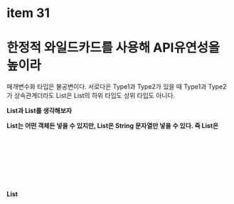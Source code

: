 # item 31

# 한정적 와일드카드를 사용해 API유연성을 높이라

매개변수화 타입은 불공변이다. 서로다은 Type1과 Type2가 있을 때 Type1과 Type2가 상속관계더라도 List<Type1>은 List<Type2>의 하위 타입도 상위 타입도 아니다.

**List<String>과 List<Object>를 생각해보자**

List<Object>는 어떤 객체든 넣을 수 있지만, List<String>은 String 문자열만 넣을 수 있다. 즉 List<String>은 List<Object>가 하는 일을 제대로 수행할 수 없으니 하위 타입이 될 수 없다.(리스코프 치환 원칙 위배) 하지만 때로는 불공변 방식보다 유연한 무언가가 필요하다. 

## Stack을 활용한 한정적 와일드카드 예제

stack의 public 메서드

```java
public class Stack<E> {
    public Stack();
    public void push(E e);
    public E pop();
    public boolean isEmpty();
}
```

여기에 여러 원소들을 스택에 넣는 public 메서드를 추가한다면 다음과 같다.

```java
public class Stack<E> {
    public Stack();
    public void push(E e);
    public E pop();
    public boolean isEmpty();
    public void pushAll(Iterable<E> src) {
        for (E e : src)
            push(e);
        }
    }
}
```

이 매서드는 깨끗이 컴파일되지만 완벽하진 않다. Iterable<E> src의 원소 타입이 스택의 원소타입과 일치하지 않는 예제를 살펴보자

Stack<Number>로 선언한 후 Integer형 List를 pushAll()의 매개변수로 호출할 경우Integer는 Number의 하위 타입이기 때문에 잘 동작할 것 같다. 하지만 매개변수화 타입이 불공변 이기 때문에 에러가 발생한다.

이런 경우 한정적 와일드카드 타입이라는 특별한 매개변수화 타입을 통해 해결할 수 있다.

```java
public void pushAll(Iterable<? extends E> src) {
    for (E e : src) {
        push(e);
    }
}
```

pushAll의 입력 매개변수 타입은 “E의 하위 타입의 Iterable”여야 하며 “Iterable<? extends E>”로 나타낸다.

다음은 Stack안에 모든 원소를 주어진 Collection에 옮겨 담는 popAll을 작성해보자

```java
public void popAll(Collection<E> dst) {
    while (!isEmpty()) {
        dst.add(pop()); // compile error 
    }
}
```

이 경우 역시 Stack<Number>의 원소들을 Object형 컬렉션이 옮겨 담을 때 위와 같이 에러가 발생한다. 이번에는 Number의 상위 타입인 Object의 Collection에 원소를 옮기기 때문에 ‘E의 상위 타입의 Collection’ 으로 표시해야하고 와일드카드를 이용하면 “Collection<? super E>”로 작성할 수 있다.

```java
public void popAll(Collection<? super E> dst) {
    while (!isEmpty()) {
      dst.add(pop());
    }
}
```

결론은 **유연성을 극대화하려면 원소의 생산자나 소비자용 입력 매개변수에 와일드카드를 사용해야한다.**

## PECS(producer-extends, consumer-super)

와일드카드를 사용하는데 도움이 되는 공식이다.

1. 매개변수화 타입 T가 생산자라면 <? extends T>
2. 매개변수화 타입 T가 소비자라면 <? super T>

앞선 Stack의 예제에서 pushAll의 매개변수 src는 Stack이 사용할 E 인스턴스를 생산하므로 <? extends T>를 사용했다. (반복문의 e) 반면에 popAll의 매개변수 dst는 Stack으로부터 E 인스턴스를 소비하므로 <? super T>가 적절한 타입이다. 이를 다른말로 겟풋원칙(Get and Put Principle)이라 한다.

**PECS 예제(item30의 max 메서드)**

```java
public static <E extends Comparable<E>> E max(List<E> c){
    if(c.isEmpty())
        throw new IllegalArgumentException("컬렉션이 비었습니다.");
        
    E result = null;
    for(E e : c){
        if(result == null || e.compareTo(result) >0){
            result = Objects.requireNonNull(e);
        }
    }
    return result;
}
```

타입 한정자인 <E extends Comparable<E>>는 “모든 타입 E는 자신과 비교할 수 있다”와 동일한 의미였다. 이를 와일드 카드를 이용해 다듬어 보자면 다음과 같다.

```java
public static <E extends Comparable<? super E>> E max(List<? extends E> c){
    if(c.isEmpty())
        throw new IllegalArgumentException("컬렉션이 비었습니다.");
        
    E result = null;
    for(E e : c){
        if(result == null || e.compareTo(result) >0){
            result = Objects.requireNonNull(e);
        }
    }
    return result;
}
```

우선 pushAll의 예제와 같이 매개변수 c를 이용하여 E 인스턴스(반복문의 e)를 생성한다. 따라서 c의 와일드 카드는 <? extends E>를 이용해야 한다. 

반면에 <E extends Comparable<E>>는 “모든 타입 E는 자신과 비교할 수 있다”에서 <E extends Comparable<? super E>>로 변경되었다. popAll과 같이  E 인스턴스를 소비한다. (e.compareTo(result))  Comparable은 언제나 소비자 이기 때문에 Comparable<E>보다 Comparable<? super E>를 써주는 것이 좋다.

## 메서드 선언에 타입 매개변수가 한 번만 나오면 와일드카드로 대체하라

타입 매개변수와 와일드카드에는 공통되는 부분이 있어서, 메서드를 정의할 때 둘 중 어느것을 사용해도 괜찮을 때가 많다. 예를 들어 주어진 리스트에서 명시한 두 인덱스의 아이템들을 교환하는 swap static 메서드를 정의해보자

```java
// item30의 비한정적 타입 매개변수
public static <E> void swap(List<E> list, int i, int j);
// 비한정적 와일드카드
public static void swap(List<?> list, int i, int j);
```

public API라면 간단한 두번째가 낫다. 어떤 리스트든 이 메서드에 넘기면 명시한 인덱스의 원소들을 교환해줄 것이다. 이렇게 메서드 선언에 타입 매개변수가 한 번만 나오면 와일드카드로 대체하는 것이 기본 규칙이다. 비한정적 타입 매개변수라면 비한정적 와일드카드로, 한정적 타입매개변수라면 한정적 와일드카드로 바꾸면 된다.

**private static helper 메서드**

위의 비한정적 와일드카드로 작성한 swap메서드를 아래와 같이 구현할 수 있다.

```java
public static void swap(List<?> list, int i, int j){
    list.set(i, list.set(j, list.get(i)));
}
```

그러나 이 코드는 컴파일 시 오류가 발생하는데, ?에 삽입되는 객체의 유형을 컴파일러가 확인할 수 없기 때문에 발생한다. 따라서 컴파일러가 와일드카드에 할당되는 실제 타입을 알 수 있도록 하는 priavate helper 메서드를 작성해 주도록한다.

```java
public static void swap(List<?> list, int i, int j){
    swapHelper(list, i, j);
}

public static <E> void swapHelper(List<E> list, int i, int j){
    list.set(i, list.set(j, list.get(i)));
}
```

실제 타입을 알아내려면 이 hepler 메서드는 제네릭 메서드여야 한다. 또한 이렇게 구현함으로 인해 swap 메서드를 호출하는 클라이언트는 복잡한 swapHelper의 존재를 모른채 혜택을 누릴 수 있다.